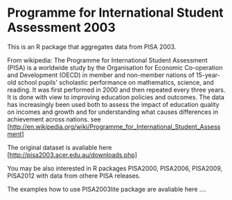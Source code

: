 Programme for International Student Assessment 2003
===================================================

This is an R package that aggregates data from PISA 2003.

From wikipedia: The Programme for International Student Assessment (PISA) is a worldwide study by the Organisation for Economic Co-operation and Development (OECD) in member and non-member nations of 15-year-old school pupils' scholastic performance on mathematics, science, and reading. It was first performed in 2000 and then repeated every three years. It is done with view to improving education policies and outcomes. The data has increasingly been used both to assess the impact of education quality on incomes and growth and for understanding what causes differences in achievement across nations. see [http://en.wikipedia.org/wiki/Programme_for_International_Student_Assessment]

The original dataset is avaliable here [http://pisa2003.acer.edu.au/downloads.php]

You may be also interested in R packages PISA2000, PISA2006, PISA2009, PISA2012 with data from othere PISA releases.

The examples how to use PISA2003lite package are avaliable here ....
